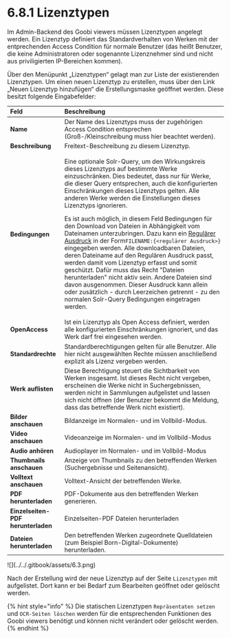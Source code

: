 # 6.8.1 Lizenztypen

Im Admin-Backend des Goobi viewers müssen Lizenztypen angelegt werden. Ein Lizenztyp definiert das Standardverhalten von Werken mit der entprechenden Access Condition für normale Benutzer \(das heißt Benutzer, die keine Administratoren oder sogenannte Lizenznehmer sind und nicht aus priviligierten IP-Bereichen kommen\).

Über den Menüpunkt „Lizenztypen“ gelagt man zur Liste der existierenden Lizenztypen. Um einen neuen Lizenztyp zu erstellen, muss über den Link „Neuen Lizenztyp hinzufügen“ die Erstellungsmaske geöffnet werden. Diese besitzt folgende Eingabefelder:

<table>
  <thead>
    <tr>
      <th style="text-align:left"><b>Feld</b>
      </th>
      <th style="text-align:left">Beschreibung</th>
    </tr>
  </thead>
  <tbody>
    <tr>
      <td style="text-align:left"><b>Name</b>
      </td>
      <td style="text-align:left">Der Name des Lizenztyps muss der zugeh&#xF6;rigen Access Condition entsprechen
        (Gro&#xDF;-/Kleinschreibung muss hier beachtet werden).</td>
    </tr>
    <tr>
      <td style="text-align:left"><b>Beschreibung</b>
      </td>
      <td style="text-align:left">Freitext-Beschreibung zu diesem Lizenztyp.</td>
    </tr>
    <tr>
      <td style="text-align:left"><b>Bedingungen</b>
      </td>
      <td style="text-align:left">
        <p>Eine optionale Solr-Query, um den Wirkungskreis dieses Lizenztyps auf
          bestimmte Werke einzuschr&#xE4;nken. Dies bedeutet, dass nur f&#xFC;r Werke,
          die dieser Query entsprechen, auch die konfigurierten Einschr&#xE4;nkungen
          dieses Lizenztyps gelten. Alle anderen Werke werden die Einstellungen dieses
          Lizenztyps ignorieren.</p>
        <p>Es ist auch m&#xF6;glich, in diesem Feld Bedingungen f&#xFC;r den Download
          von Dateien in Abh&#xE4;ngigkeit vom Dateinamen unterzubringen. Dazu kann
          ein <a href="http://www.regexe.de/hilfe.jsp">Regul&#xE4;rer Ausdruck</a> in
          der Form<code>FILENAME:{&lt;regul&#xE4;rer Ausdruck&gt;}</code> eingegeben
          werden. Alle downloadbaren Dateien, deren Dateiname auf den Regul&#xE4;ren
          Ausdruck passt, werden damit vom Lizenztyp erfasst und somit gesch&#xFC;tzt.
          Daf&#xFC;r muss das Recht &quot;Dateien herunterladen&quot; nicht aktiv
          sein. Andere Dateien sind davon ausgenommen. Dieser Ausdruck kann allein
          oder zus&#xE4;tzlich - durch Leerzeichen getrennt - zu den normalen Solr-Query
          Bedingungen eingetragen werden.</p>
      </td>
    </tr>
    <tr>
      <td style="text-align:left"><b>OpenAccess</b>
      </td>
      <td style="text-align:left">Ist ein Lizenztyp als Open Access definiert, werden alle konfigurierten
        Einschr&#xE4;nkungen ignoriert, und das Werk darf frei eingesehen werden.</td>
    </tr>
    <tr>
      <td style="text-align:left"><b>Standardrechte</b>
      </td>
      <td style="text-align:left">Standardberechtigungen gelten f&#xFC;r alle Benutzer. Alle hier nicht
        ausgew&#xE4;hlten Rechte m&#xFC;ssen anschlie&#xDF;end explizit als Lizenz
        vergeben werden.</td>
    </tr>
    <tr>
      <td style="text-align:left"><b>Werk auflisten</b>
      </td>
      <td style="text-align:left">Diese Berechtigung steuert die Sichtbarkeit von Werken insgesamt. Ist
        dieses Recht nicht vergeben, erscheinen die Werke nicht in Suchergebnissen,
        werden nicht in Sammlungen aufgelistet und lassen sich nicht &#xF6;ffnen
        (der Benutzer bekommt die Meldung, dass das betreffende Werk nicht existiert).</td>
    </tr>
    <tr>
      <td style="text-align:left"><b>Bilder anschauen</b>
      </td>
      <td style="text-align:left">Bildanzeige im Normalen- und im Vollbild-Modus.</td>
    </tr>
    <tr>
      <td style="text-align:left"><b>Video anschauen</b>
      </td>
      <td style="text-align:left">Videoanzeige im Normalen- und im Vollbild-Modus</td>
    </tr>
    <tr>
      <td style="text-align:left"><b>Audio anh&#xF6;ren</b>
      </td>
      <td style="text-align:left">Audioplayer im Normalen- und im Vollbild-Modus</td>
    </tr>
    <tr>
      <td style="text-align:left"><b>Thumbnails anschauen</b>
      </td>
      <td style="text-align:left">Anzeige von Thumbnails zu den betreffenden Werken (Suchergebnisse und
        Seitenansicht).</td>
    </tr>
    <tr>
      <td style="text-align:left"><b>Volltext anschauen</b>
      </td>
      <td style="text-align:left">Volltext-Ansicht der betreffenden Werke.</td>
    </tr>
    <tr>
      <td style="text-align:left"><b>PDF herunterladen</b>
      </td>
      <td style="text-align:left">PDF-Dokumente aus den betreffenden Werken generieren.</td>
    </tr>
    <tr>
      <td style="text-align:left"><b>Einzelseiten-PDF herunterladen</b>
      </td>
      <td style="text-align:left">Einzelseiten-PDF Dateien herunterladen</td>
    </tr>
    <tr>
      <td style="text-align:left"><b>Dateien herunterladen</b>
      </td>
      <td style="text-align:left">Den betreffenden Werken zugeordnete Quelldateien (zum Beispiel Born-Digital-Dokumente)
        herunterladen.</td>
    </tr>
  </tbody>
</table>![](../../.gitbook/assets/6.3.png)

Nach der Erstellung wird der neue Lizenztyp auf der Seite `Lizenztypen` mit aufgelistet. Dort kann er bei Bedarf zum Bearbeiten geöffnet oder gelöscht werden.

{% hint style="info" %}
Die statischen Lizenztypen `Repräsentaten setzen` und `OCR-Seiten löschen` werden für die entsprechenden Funktionen des Goobi viewers benötigt und können nicht verändert oder gelöscht werden.
{% endhint %}

